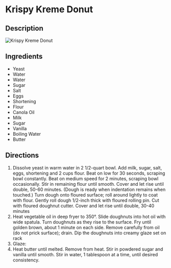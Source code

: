 # Krispy Kreme Donut

## Description
![Krispy Kreme Donut](https://www.themealdb.com/images/media/meals/4i5cnx1587672171.jpg "Krispy Kreme Donut")

## Ingredients
- Yeast
- Water
- Water
- Sugar
- Salt
- Eggs
- Shortening
- Flour
- Canola Oil
- Milk
- Sugar
- Vanilla
- Boiling Water
- Butter

## Directions
1. Dissolve yeast in warm water in 2 1/2-quart bowl. Add milk, sugar, salt, eggs, shortening and 2 cups flour. Beat on low for 30 seconds, scraping bowl constantly. Beat on medium speed for 2 minutes, scraping bowl occasionally. Stir in remaining flour until smooth. Cover and let rise until double, 50-60 minutes. (Dough is ready when indentation remains when touched.) Turn dough onto floured surface; roll around lightly to coat with flour. Gently roll dough 1/2-inch thick with floured rolling pin. Cut with floured doughnut cutter. Cover and let rise until double, 30-40 minutes
2. Heat vegetable oil in deep fryer to 350°. Slide doughnuts into hot oil with wide spatula. Turn doughnuts as they rise to the surface. Fry until golden brown, about 1 minute on each side. Remove carefully from oil (do not prick surface); drain. Dip the doughnuts into creamy glaze set on rack
3. Glaze: 
4. Heat butter until melted. Remove from heat. Stir in powdered sugar and vanilla until smooth. Stir in water, 1 tablespoon at a time, until desired consistency.
